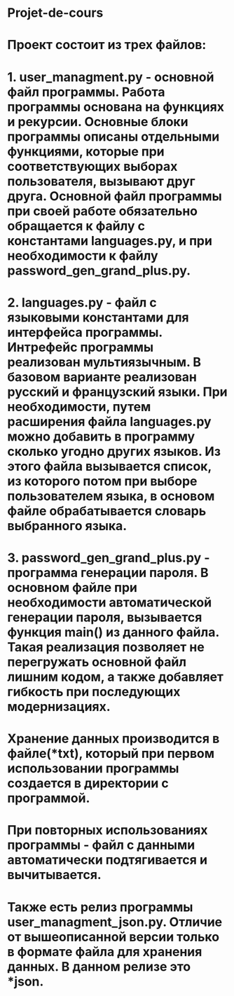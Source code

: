 # Projet-de-cours
# Проект состоит из трех файлов:

# 1. user_managment.py - основной файл программы. Работа программы основана на функциях и рекурсии. Основные блоки программы описаны отдельными функциями, которые при соответствующих выборах пользователя, вызывают друг друга. Основной файл программы при своей работе обязательно обращается к файлу с константами languages.py, и при необходимости к файлу password_gen_grand_plus.py.

# 2. languages.py - файл с языковыми константами для интерфейса программы. Интрефейс программы реализован мультиязычным. В базовом варианте реализован русский и французский языки. При необходимости, путем расширения файла languages.py можно добавить в программу сколько угодно других языков. Из этого файла вызывается список, из которого потом при выборе пользователем языка, в основом файле обрабатывается словарь выбранного языка.

# 3. password_gen_grand_plus.py - программа генерации пароля. В основном файле при необходимости автоматической генерации пароля, вызывается функция main() из данного файла. Такая реализация позволяет не перегружать основной файл лишним кодом, а также добавляет гибкость при последующих модернизациях.

# Хранение данных производится в файле(*txt), который при первом использовании программы создается в директории с программой.
# При повторных использованиях программы - файл с данными автоматически подтягивается и вычитывается.

# Также есть релиз программы user_managment_json.py. Отличие от вышеописанной версии только в формате файла для хранения данных. В данном релизе это *json.
